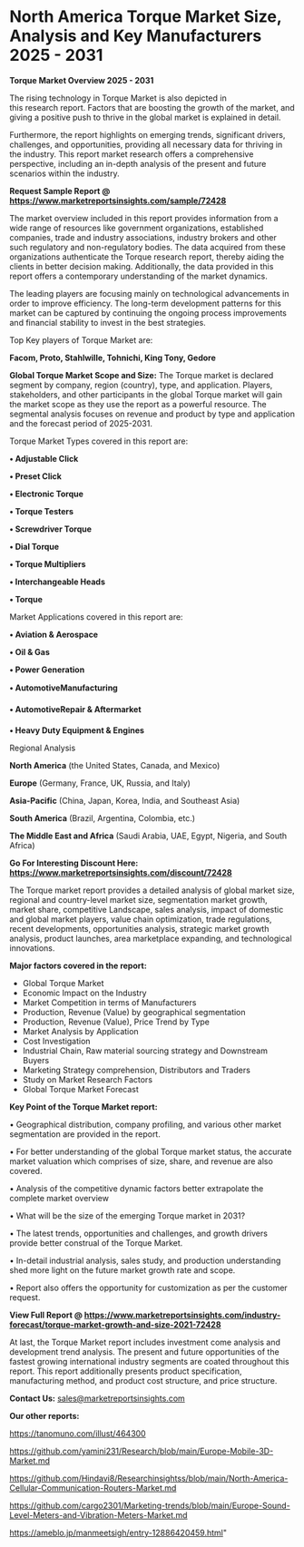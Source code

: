  # North America Torque Market Size, Analysis and Key Manufacturers 2025 - 2031

<Strong> Torque Market Overview 2025 - 2031</strong>

The rising technology in Torque Market is also depicted in this research report. Factors that are boosting the growth of the market, and giving a positive push to thrive in the global market is explained in detail.

Furthermore, the report highlights on emerging trends, significant drivers, challenges, and opportunities, providing all necessary data for thriving in the industry. This report market research offers a comprehensive perspective, including an in-depth analysis of the present and future scenarios within the industry.

<strong>Request Sample Report @ <a href=https://www.marketreportsinsights.com/sample/72428>https://www.marketreportsinsights.com/sample/72428</a></strong>

The market overview included in this report provides information from a wide range of resources like government organizations, established companies, trade and industry associations, industry brokers and other such regulatory and non-regulatory bodies. The data acquired from these organizations authenticate the Torque research report, thereby aiding the clients in better decision making. Additionally, the data provided in this report offers a contemporary understanding of the market dynamics.

The leading players are focusing mainly on technological advancements in order to improve efficiency. The long-term development patterns for this market can be captured by continuing the ongoing process improvements and financial stability to invest in the best strategies.

Top Key players of Torque Market are:

<strong>Facom, Proto, Stahlwille, Tohnichi, King Tony, Gedore</strong>

<strong><b>Global Torque Market Scope and Size:</b></strong>
The Torque market is declared segment by company, region (country), type, and application. Players, stakeholders, and other participants in the global Torque market will gain the market scope as they use the report as a powerful resource. The segmental analysis focuses on revenue and product by type and application and the forecast period of 2025-2031.

Torque Market Types covered in this report are:

<strong>• Adjustable Click

• Preset Click

• Electronic Torque

• Torque Testers

• Screwdriver Torque

• Dial Torque

• Torque Multipliers

• Interchangeable Heads

• Torque</strong>

Market Applications covered in this report are:

<strong>• Aviation & Aerospace

• Oil & Gas

• Power Generation

• AutomotiveManufacturing

• AutomotiveRepair & Aftermarket

• Heavy Duty Equipment & Engines</strong> 

Regional Analysis

<strong>North America</strong> (the United States, Canada, and Mexico)

<strong>Europe</strong> (Germany, France, UK, Russia, and Italy)

<strong>Asia-Pacific</strong> (China, Japan, Korea, India, and Southeast Asia)

<strong>South America</strong> (Brazil, Argentina, Colombia, etc.)

<strong>The Middle East and Africa</strong> (Saudi Arabia, UAE, Egypt, Nigeria, and South Africa)

<strong>Go For Interesting Discount Here: <a href=https://www.marketreportsinsights.com/discount/72428>https://www.marketreportsinsights.com/discount/72428</a></strong>

The Torque market report provides a detailed analysis of global market size, regional and country-level market size, segmentation market growth, market share, competitive Landscape, sales analysis, impact of domestic and global market players, value chain optimization, trade regulations, recent developments, opportunities analysis, strategic market growth analysis, product launches, area marketplace expanding, and technological innovations.

<strong><b>Major factors covered in the report:</b></strong>
<ul>
  <li>Global Torque Market </li>
  <li>Economic Impact on the Industry</li>
  <li>Market Competition in terms of Manufacturers</li>
  <li>Production, Revenue (Value) by geographical segmentation</li>
  <li>Production, Revenue (Value), Price Trend by Type</li>
  <li>Market Analysis by Application</li>
  <li>Cost Investigation</li>
  <li>Industrial Chain, Raw material sourcing strategy and Downstream Buyers</li>
  <li>Marketing Strategy comprehension, Distributors and Traders</li>
  <li>Study on Market Research Factors</li>
  <li>Global Torque Market Forecast</li>
</ul>

<strong><b>Key Point of the Torque Market report:</b></strong>

• Geographical distribution, company profiling, and various other market segmentation are provided in the report.

• For better understanding of the global Torque market status, the accurate market valuation which comprises of size, share, and revenue are also covered.

• Analysis of the competitive dynamic factors better extrapolate the complete market overview

• What will be the size of the emerging Torque market in 2031?

• The latest trends, opportunities and challenges, and growth drivers provide better construal of the Torque Market.

• In-detail industrial analysis, sales study, and production understanding shed more light on the future market growth rate and scope.

• Report also offers the opportunity for customization as per the customer request.

<strong><b>View Full Report @ <a href=https://www.marketreportsinsights.com/industry-forecast/torque-market-growth-and-size-2021-72428>https://www.marketreportsinsights.com/industry-forecast/torque-market-growth-and-size-2021-72428</a></b></strong>


At last, the Torque Market report includes investment come analysis and development trend analysis. The present and future opportunities of the fastest growing international industry segments are coated throughout this report. This report additionally presents product specification, manufacturing method, and product cost structure, and price structure.

<strong>Contact Us:</strong>
sales@marketreportsinsights.com

<strong>Our other reports:</strong>

<a href=https://tanomuno.com/illust/464300>https://tanomuno.com/illust/464300</a>

<a href=https://github.com/yamini231/Research/blob/main/Europe-Mobile-3D-Market.md>https://github.com/yamini231/Research/blob/main/Europe-Mobile-3D-Market.md</a>

<a href=https://github.com/Hindavi8/Researchinsightss/blob/main/North-America-Cellular-Communication-Routers-Market.md>https://github.com/Hindavi8/Researchinsightss/blob/main/North-America-Cellular-Communication-Routers-Market.md</a>

<a href=https://github.com/cargo2301/Marketing-trends/blob/main/Europe-Sound-Level-Meters-and-Vibration-Meters-Market.md>https://github.com/cargo2301/Marketing-trends/blob/main/Europe-Sound-Level-Meters-and-Vibration-Meters-Market.md</a>

<a href=https://ameblo.jp/manmeetsigh/entry-12886420459.html>https://ameblo.jp/manmeetsigh/entry-12886420459.html</a>"

